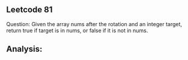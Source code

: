 ## Leetcode 81

Question: Given the array nums after the rotation and an integer target, return true if target is in nums, or false if it is not in nums.

Analysis:
-
